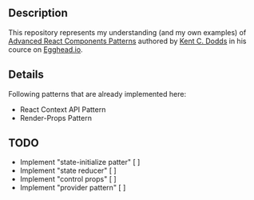 ## Description

This repository represents my understanding (and my own examples) of [Advanced React Components Patterns](https://egghead.io/courses/advanced-react-component-patterns) authored by [Kent C. Dodds](https://kentcdodds.com/) in his cource on [Egghead.io](https://egghead.io).

## Details

Following patterns that are already implemented here:

-   React Context API Pattern
-   Render-Props Pattern

## TODO

-   Implement "state-initialize patter" [ ]
-   Implement "state reducer" [ ]
-   Implement "control props" [ ]
-   Implement "provider pattern" [ ]
